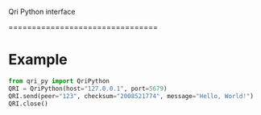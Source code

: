 Qri Python interface

================================

Example
=======

```python
from qri_py import QriPython
QRI = QriPython(host="127.0.0.1", port=5679)
QRI.send(peer="123", checksum="2008521774", message="Hello, World!")
QRI.close()
```
